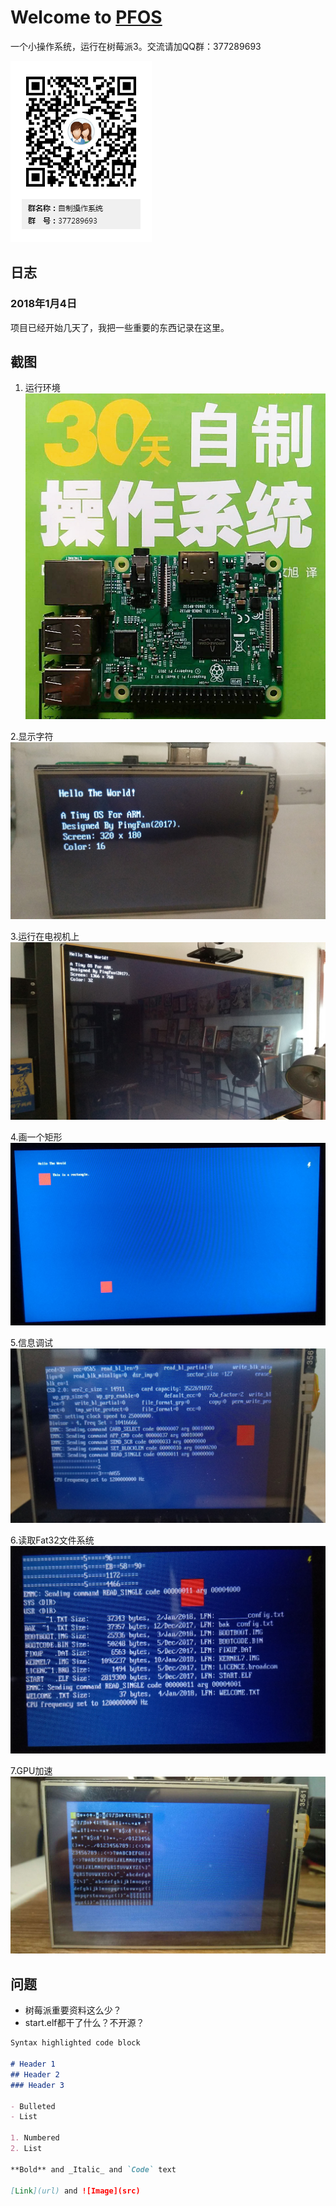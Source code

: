 ﻿# Welcome to [PFOS](https://github.com/Kidlite/PFOS/)

一个小操作系统，运行在树莓派3。交流请加QQ群：377289693

![QQ群](https://raw.githubusercontent.com/Kidlite/PFOS/master/images/other/qq_qun.png)



## 日志

### 2018年1月4日

项目已经开始几天了，我把一些重要的东西记录在这里。


## 截图

1. 运行环境
![1](https://raw.githubusercontent.com/Kidlite/PFOS/master/images/screenshot/001.jpg)

2.显示字符
![2](https://raw.githubusercontent.com/Kidlite/PFOS/master/images/screenshot/002.jpg)

3.运行在电视机上
![3](https://raw.githubusercontent.com/Kidlite/PFOS/master/images/screenshot/003.jpg)

4.画一个矩形
![4](https://raw.githubusercontent.com/Kidlite/PFOS/master/images/screenshot/004.jpg)

5.信息调试
![5](https://raw.githubusercontent.com/Kidlite/PFOS/master/images/screenshot/005.jpg)

6.读取Fat32文件系统
![6](https://raw.githubusercontent.com/Kidlite/PFOS/master/images/screenshot/006.jpg)


7.GPU加速
![7](https://raw.githubusercontent.com/Kidlite/PFOS/master/images/screenshot/007.jpg)

## 问题

- 树莓派重要资料这么少？
- start.elf都干了什么？不开源？



```markdown
Syntax highlighted code block

# Header 1
## Header 2
### Header 3

- Bulleted
- List

1. Numbered
2. List

**Bold** and _Italic_ and `Code` text

[Link](url) and ![Image](src)
```

